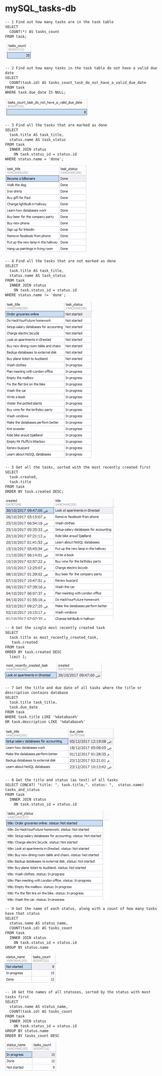 # mySQL_tasks-db
```
-- 1 Find out how many tasks are in the task table
SELECT
  COUNT(*) AS tasks_count
FROM task;
```
<img src="./imgs/1.PNG"/>

```
-- 2 Find out how many tasks in the task table do not have a valid due date
SELECT
  COUNT(task.id) AS tasks_count_task_do_not_have_a_valid_due_date
FROM task
WHERE task.due_date IS NULL;
```
<img src="./imgs/2.PNG"/>

```
-- 3 Find all the tasks that are marked as done
SELECT
  task.title AS task_title,
  status.name AS task_status
FROM task
  INNER JOIN status
    ON task.status_id = status.id
WHERE status.name = 'done';
```

<img src="./imgs/3.PNG"/>

```
-- 4 Find all the tasks that are not marked as done
SELECT
  task.title AS task_title,
  status.name AS task_status
FROM task
  INNER JOIN status
    ON task.status_id = status.id
WHERE status.name != 'done';
```

<img src="./imgs/4.PNG"/>

```
-- 5 Get all the tasks, sorted with the most recently created first
SELECT
  task.created,
  task.title
FROM task
ORDER BY task.created DESC;
```

<img src="./imgs/5.PNG"/>

```
-- 6 Get the single most recently created task
SELECT
  task.title as most_recently_created_task,
   task.created
FROM task
ORDER BY task.created DESC
  limit 1;
  ```
  
  <img src="./imgs/6.PNG"/>
  
```
-- 7 Get the title and due date of all tasks where the title or description contains database
SELECT
  task.title task_title,
  task.due_date
FROM task
WHERE task.title LIKE '%database%'
OR task.description LIKE '%database%'
```

<img src="./imgs/7.PNG"/>

```
-- 8 Get the title and status (as text) of all tasks
SELECT CONCAT( "title: ", task.title,". status: ",  status.name) tasks_and_status
FROM task
  INNER JOIN status
    ON task.status_id = status.id
```
  <img src="./imgs/8.PNG"/>

```
-- 9 Get the name of each status, along with a count of how many tasks have that status
SELECT
  status.name AS status_name,
  COUNT(task.id) AS tasks_count
FROM task
  INNER JOIN status
    ON task.status_id = status.id
GROUP BY status.name
```

<img src="./imgs/9.PNG"/>

```
-- 10 Get the names of all statuses, sorted by the status with most tasks first
SELECT
  status.name AS status_name,
  COUNT(task.id) AS tasks_count
FROM task
  INNER JOIN status
    ON task.status_id = status.id
GROUP BY status.name
ORDER BY tasks_count DESC
```

<img src="./imgs/10.PNG"/>
